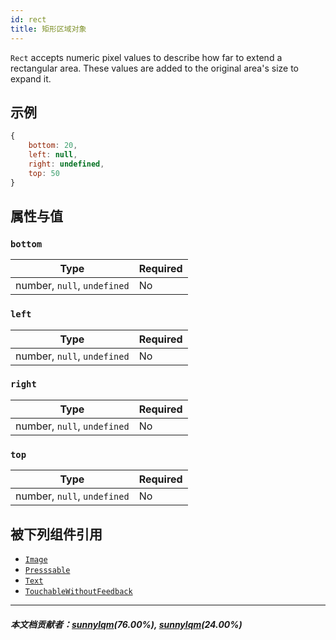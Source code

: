 ```yaml
---
id: rect
title: 矩形区域对象
---
```


`Rect` accepts numeric pixel values to describe how far to extend a rectangular area. These values are added to the original area's size to expand it.

## 示例

```js
{
    bottom: 20,
    left: null,
    right: undefined,
    top: 50
}
```

## 属性与值

### `bottom`

| Type                        | Required |
| --------------------------- | -------- |
| number, `null`, `undefined` | No       |

### `left`

| Type                        | Required |
| --------------------------- | -------- |
| number, `null`, `undefined` | No       |

### `right`

| Type                        | Required |
| --------------------------- | -------- |
| number, `null`, `undefined` | No       |

### `top`

| Type                        | Required |
| --------------------------- | -------- |
| number, `null`, `undefined` | No       |

## 被下列组件引用

- [`Image`](image)
- [`Presssable`](pressable)
- [`Text`](text)
- [`TouchableWithoutFeedback`](touchablewithoutfeedback)

---

##### 本文档贡献者：[sunnylqm](https://github.com/search?q=sunnylqm&type=Users)(76.00%), [sunnylqm](https://github.com/search?q=sunnylqm&type=Users)(24.00%)
